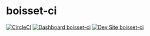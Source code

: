 # boisset-ci

[![CircleCI](https://circleci.com/gh/delmar-moreno/boisset-ci.svg?style=shield)](https://circleci.com/gh/delmar-moreno/boisset-ci)
[![Dashboard boisset-ci](https://img.shields.io/badge/dashboard-boisset_ci-yellow.svg)](https://dashboard.pantheon.io/sites/d071a80a-563d-4669-a99d-4ebf8fb0f901#dev/code)
[![Dev Site boisset-ci](https://img.shields.io/badge/site-boisset_ci-blue.svg)](http://dev-boisset-ci.pantheonsite.io/)